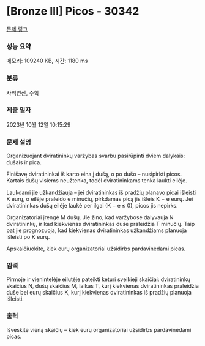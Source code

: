 # [Bronze III] Picos - 30342 

[문제 링크](https://www.acmicpc.net/problem/30342) 

### 성능 요약

메모리: 109240 KB, 시간: 1180 ms

### 분류

사칙연산, 수학

### 제출 일자

2023년 10월 12일 10:15:29

### 문제 설명

<p>Organizuojant dviratininkų varžybas svarbu pasirūpinti dviem dalykais: dušais ir pica.</p>

<p>Finišavę dviratininkai iš karto eina į dušą, o po dušo – nusipirkti picos. Kartais dušų visiems neužtenka, todėl dviratininkams tenka laukti eilėje.</p>

<p>Laukdami jie užkandžiauja – jei dviratininkas iš pradžių planavo picai išleisti K eurų, o eilėje praleido e minučių, pirkdamas picą jis išleis K − e eurų. Jei dviratininkas dušų eilėje laukė per ilgai (K − e ≤ 0), picos jis nepirks.</p>

<p>Organizatoriai įrengė M dušų. Jie žino, kad varžybose dalyvauja N dviratininkų, ir kad kiekvienas dviratininkas duše praleidžia T minučių. Taip pat jie prognozuoja, kad kiekvienas dviratininkas užkandžiams planuoja išleisti po K eurų.</p>

<p>Apskaičiuokite, kiek eurų organizatoriai užsidirbs pardavinėdami picas.</p>

### 입력 

 <p>Pirmoje ir vienintelėje eilutėje pateikti keturi sveikieji skaičiai: dviratininkų skaičius N, dušų skaičius M, laikas T, kurį kiekvienas dviratininkas praleidžia duše bei eurų skaičius K, kurį kiekvienas dviratininkas iš pradžių planuoja išleisti.</p>

### 출력 

 <p>Išveskite vieną skaičių – kiek eurų organizatoriai užsidirbs pardavinėdami picas.</p>

